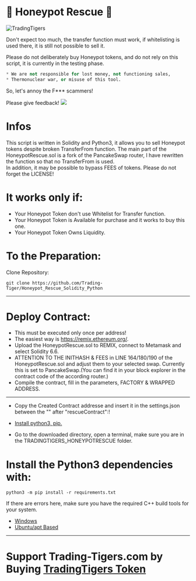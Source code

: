 # 🚀 Honeypot Rescue 🚀
![TradingTigers](https://trading-tigers.com/assets/img/TradingTigers.png)  

Don't expect too much, the transfer function must work, if whitelisting is used there, it is still not possible to sell it.

Please do not deliberately buy Honeypot tokens, and do not rely on this script, it is currently in the testing phase.  

```python
* We are not responsible for lost money, not functioning sales,
* Thermonuclear war, or misuse of this tool.
```
  
So, let's annoy the F*** scammers! 

Please give feedback!
![](https://www.google.com/url?sa=i&url=https%3A%2F%2Fwww.pngfind.com%2Fmpng%2FThbTmT_join-the-conversation-telegram-logo-white-png-transparent%2F&psig=AOvVaw19UUoIXdbWlZ96wgzunSnJ&ust=1643477225680000&source=images&cd=vfe&ved=0CAgQjRxqFwoTCLiMi_n71PUCFQAAAAAdAAAAABAI)

# Infos
 This script is written in Solidity and Python3, it allows you to sell Honeypot tokens despite broken TransferFrom function.
 The main part of the HoneypotRescue.sol is a fork of the PancakeSwap router, I have rewritten the function so that no TransferFrom is used.  
 In addition, it may be possible to bypass FEES of tokens.
 Please do not forget the LICENSE!

# It works only if:
 - Your Honeypot Token don't use Whitelist for Transfer function.
 - Your Honeypot Token is Available for purchase and it works to buy this one.
 - Your Honeypot Token Owns Liquidity.
  

# To the Preparation:  
Clone Repository:
```shell
git clone https://github.com/Trading-Tiger/Honeypot_Rescue_Solidity_Python
```
---
# Deploy Contract:
 - This must be executed only once per address!
 - The easiest way is https://remix.ethereum.org/.
 - Upload the HoneypotRescue.sol to REMIX, connect to Metamask and select Solidity 6.6.
 - ATTENTION TO THE INITHASH & FEES in LINE 164/180/190 of the HoneypotRescue.sol and adjust them to your selected swap. Currently this is set to PancakeSwap.(You can find it in your block explorer in the contract code of the according router.)
 - Compile the contract, fill in the parameters, FACTORY & WRAPPED ADDRESS.
---
 - Copy the Created Contract addresse and insert it in the settings.json between the "" after "rescueContract":!

- [Install python3, pip.](https://www.python.org/)
- Go to the downloaded directory, open a terminal, make sure you are in the TRADINGTIGERS_HONEYPOTRESCUE folder.

# Install the Python3 dependencies with:
```shell
python3 -m pip install -r requirements.txt
```
If there are errors here, make sure you have the required C++ build tools for your system.
- [Windows](https://stackoverflow.com/questions/44951456/pip-error-microsoft-visual-c-14-0-is-required/44953739#44953739) 
- [Ubuntu/apt Based](https://linuxconfig.org/how-to-install-g-the-c-compiler-on-ubuntu-18-04-bionic-beaver-linux)

---
# Support Trading-Tigers.com by Buying [TradingTigers Token](https://bscscan.com/token/0x34faa80fec0233e045ed4737cc152a71e490e2e3)